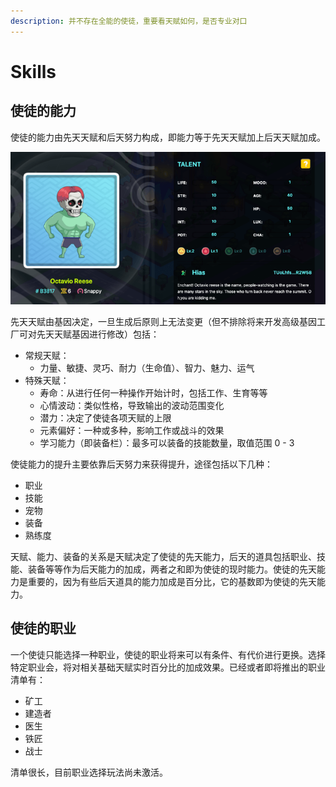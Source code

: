 ```yaml
---
description: 并不存在全能的使徒，重要看天赋如何，是否专业对口
---
```


# Skills

## 使徒的能力

使徒的能力由先天天赋和后天努力构成，即能力等于先天天赋加上后天天赋加成。

![Apostle Talents](../../../.gitbook/assets/apostle-talents.png)

先天天赋由基因决定，一旦生成后原则上无法变更（但不排除将来开发高级基因工厂可对先天天赋基因进行修改）包括：

- 常规天赋：
  - 力量、敏捷、灵巧、耐力（生命值）、智力、魅力、运气
- 特殊天赋：
  - 寿命：从进行任何一种操作开始计时，包括工作、生育等等
  - 心情波动：类似性格，导致输出的波动范围变化
  - 潜力：决定了使徒各项天赋的上限
  - 元素偏好：一种或多种，影响工作或战斗的效果
  - 学习能力（即装备栏）：最多可以装备的技能数量，取值范围 0 - 3

使徒能力的提升主要依靠后天努力来获得提升，途径包括以下几种：

- 职业
- 技能
- 宠物
- 装备
- 熟练度

天赋、能力、装备的关系是天赋决定了使徒的先天能力，后天的道具包括职业、技能、装备等等作为后天能力的加成，两者之和即为使徒的现时能力。使徒的先天能力是重要的，因为有些后天道具的能力加成是百分比，它的基数即为使徒的先天能力。

## 使徒的职业

一个使徒只能选择一种职业，使徒的职业将来可以有条件、有代价进行更换。选择特定职业会，将对相关基础天赋实时百分比的加成效果。已经或者即将推出的职业清单有：

* 矿工
* 建造者
* 医生
* 铁匠
* 战士

清单很长，目前职业选择玩法尚未激活。


